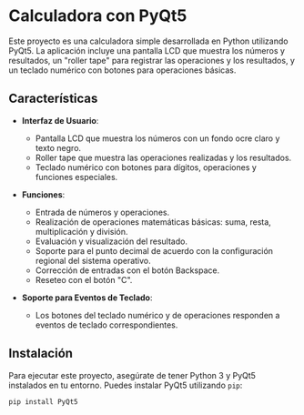 # Calculadora con PyQt5

Este proyecto es una calculadora simple desarrollada en Python utilizando PyQt5. La aplicación incluye una pantalla LCD que muestra los números y resultados, un "roller tape" para registrar las operaciones y los resultados, y un teclado numérico con botones para operaciones básicas.

## Características

- **Interfaz de Usuario**: 
  - Pantalla LCD que muestra los números con un fondo ocre claro y texto negro.
  - Roller tape que muestra las operaciones realizadas y los resultados.
  - Teclado numérico con botones para dígitos, operaciones y funciones especiales.

- **Funciones**:
  - Entrada de números y operaciones.
  - Realización de operaciones matemáticas básicas: suma, resta, multiplicación y división.
  - Evaluación y visualización del resultado.
  - Soporte para el punto decimal de acuerdo con la configuración regional del sistema operativo.
  - Corrección de entradas con el botón Backspace.
  - Reseteo con el botón "C".

- **Soporte para Eventos de Teclado**:
  - Los botones del teclado numérico y de operaciones responden a eventos de teclado correspondientes.

## Instalación

Para ejecutar este proyecto, asegúrate de tener Python 3 y PyQt5 instalados en tu entorno. Puedes instalar PyQt5 utilizando `pip`:

```bash
pip install PyQt5
